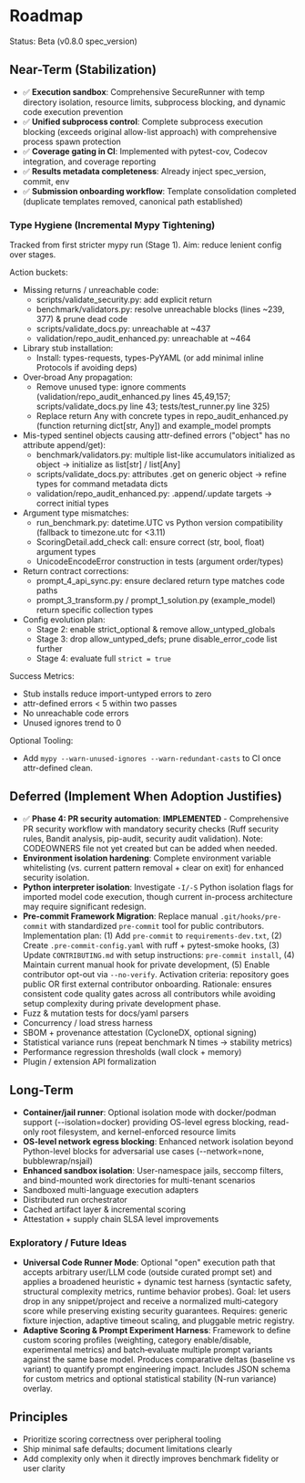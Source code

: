 # Roadmap

Status: Beta (v0.8.0 spec_version)

## Near-Term (Stabilization)

- ✅ **Execution sandbox**: Comprehensive SecureRunner with temp directory isolation, resource limits, subprocess blocking, and dynamic code execution prevention
- ✅ **Unified subprocess control**: Complete subprocess execution blocking (exceeds original allow-list approach) with comprehensive process spawn protection
- ✅ **Coverage gating in CI**: Implemented with pytest-cov, Codecov integration, and coverage reporting
- ✅ **Results metadata completeness**: Already inject spec_version, commit, env
- ✅ **Submission onboarding workflow**: Template consolidation completed (duplicate templates removed, canonical path established)

### Type Hygiene (Incremental Mypy Tightening)

Tracked from first stricter mypy run (Stage 1). Aim: reduce lenient config over stages.

Action buckets:

- Missing returns / unreachable code:
  - scripts/validate_security.py: add explicit return
  - benchmark/validators.py: resolve unreachable blocks (lines ~239, 377) & prune dead code
  - scripts/validate_docs.py: unreachable at ~437
  - validation/repo_audit_enhanced.py: unreachable at ~464
- Library stub installation:
  - Install: types-requests, types-PyYAML (or add minimal inline Protocols if avoiding deps)
- Over‑broad Any propagation:
  - Remove unused type: ignore comments (validation/repo_audit_enhanced.py lines 45,49,157; scripts/validate_docs.py line 43; tests/test_runner.py line 325)
  - Replace return Any with concrete types in repo_audit_enhanced.py (function returning dict[str, Any]) and example_model prompts
- Mis-typed sentinel objects causing attr-defined errors ("object" has no attribute append/get):
  - benchmark/validators.py: multiple list-like accumulators initialized as object -> initialize as list[str] / list[Any]
  - scripts/validate_docs.py: attributes .get on generic object -> refine types for command metadata dicts
  - validation/repo_audit_enhanced.py: .append/.update targets -> correct initial types
- Argument type mismatches:
  - run_benchmark.py: datetime.UTC vs Python version compatibility (fallback to timezone.utc for <3.11)
  - ScoringDetail.add_check call: ensure correct (str, bool, float) argument types
  - UnicodeEncodeError construction in tests (argument order/types)
- Return contract corrections:
  - prompt_4_api_sync.py: ensure declared return type matches code paths
  - prompt_3_transform.py / prompt_1_solution.py (example_model) return specific collection types
- Config evolution plan:
  - Stage 2: enable strict_optional & remove allow_untyped_globals
  - Stage 3: drop allow_untyped_defs; prune disable_error_code list further
  - Stage 4: evaluate full `strict = true`

Success Metrics:

- Stub installs reduce import-untyped errors to zero
- attr-defined errors < 5 within two passes
- No unreachable code errors
- Unused ignores trend to 0

Optional Tooling:

- Add `mypy --warn-unused-ignores --warn-redundant-casts` to CI once attr-defined clean.

## Deferred (Implement When Adoption Justifies)

- ✅ **Phase 4: PR security automation**: **IMPLEMENTED** - Comprehensive PR security workflow with mandatory security checks (Ruff security rules, Bandit analysis, pip-audit, security audit validation). Note: CODEOWNERS file not yet created but can be added when needed.
- **Environment isolation hardening**: Complete environment variable whitelisting (vs. current pattern removal + clear on exit) for enhanced security isolation.
- **Python interpreter isolation**: Investigate `-I/-S` Python isolation flags for imported model code execution, though current in-process architecture may require significant redesign.
- **Pre-commit Framework Migration**: Replace manual `.git/hooks/pre-commit` with standardized `pre-commit` tool for public contributors. Implementation plan: (1) Add `pre-commit` to `requirements-dev.txt`, (2) Create `.pre-commit-config.yaml` with ruff + pytest-smoke hooks, (3) Update `CONTRIBUTING.md` with setup instructions: `pre-commit install`, (4) Maintain current manual hook for private development, (5) Enable contributor opt-out via `--no-verify`. Activation criteria: repository goes public OR first external contributor onboarding. Rationale: ensures consistent code quality gates across all contributors while avoiding setup complexity during private development phase.
- Fuzz & mutation tests for docs/yaml parsers
- Concurrency / load stress harness
- SBOM + provenance attestation (CycloneDX, optional signing)
- Statistical variance runs (repeat benchmark N times -> stability metrics)
- Performance regression thresholds (wall clock + memory)
- Plugin / extension API formalization

## Long-Term

- **Container/jail runner**: Optional isolation mode with docker/podman support (--isolation=docker) providing OS-level egress blocking, read-only root filesystem, and kernel-enforced resource limits
- **OS-level network egress blocking**: Enhanced network isolation beyond Python-level blocks for adversarial use cases (--network=none, bubblewrap/nsjail)
- **Enhanced sandbox isolation**: User-namespace jails, seccomp filters, and bind-mounted work directories for multi-tenant scenarios
- Sandboxed multi-language execution adapters
- Distributed run orchestrator
- Cached artifact layer & incremental scoring
- Attestation + supply chain SLSA level improvements

### Exploratory / Future Ideas

- **Universal Code Runner Mode**: Optional "open" execution path that accepts arbitrary user/LLM code (outside curated prompt set) and applies a broadened heuristic + dynamic test harness (syntactic safety, structural complexity metrics, runtime behavior probes). Goal: let users drop in any snippet/project and receive a normalized multi‑category score while preserving existing security guarantees. Requires: generic fixture injection, adaptive timeout scaling, and pluggable metric registry.
- **Adaptive Scoring & Prompt Experiment Harness**: Framework to define custom scoring profiles (weighting, category enable/disable, experimental metrics) and batch‑evaluate multiple prompt variants against the same base model. Produces comparative deltas (baseline vs variant) to quantify prompt engineering impact. Includes JSON schema for custom metrics and optional statistical stability (N-run variance) overlay.

## Principles

- Prioritize scoring correctness over peripheral tooling
- Ship minimal safe defaults; document limitations clearly
- Add complexity only when it directly improves benchmark fidelity or user clarity
